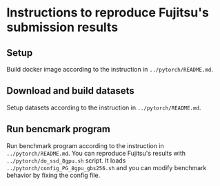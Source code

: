 # Instructions to reproduce Fujitsu's submission results

## Setup
Build docker image according to the instruction in `../pytorch/README.md`.

## Download and build datasets
Setup datasets according to the instruction in `../pytorch/README.md`.

## Run bencmark program
Run benchmark program according to the instruction in `../pytorch/README.md`.
You can reproduce Fujitsu's results with `../pytorch/do_ssd_8gpu.sh` script. 
It loads `../pytorch/config_PG_8gpu_gbs256.sh` and you can modify benchmark behavior
by fixing the config file.

